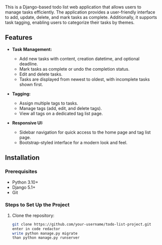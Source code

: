 This is a Django-based todo list web application that allows users to manage tasks efficiently. The application provides a user-friendly interface to add, update, delete, and mark tasks as complete. Additionally, it supports task tagging, enabling users to categorize their tasks by themes.

## Features

- **Task Management:**
  - Add new tasks with content, creation datetime, and optional deadline.
  - Mark tasks as complete or undo the completion status.
  - Edit and delete tasks.
  - Tasks are displayed from newest to oldest, with incomplete tasks shown first.

- **Tagging:**
  - Assign multiple tags to tasks.
  - Manage tags (add, edit, and delete tags).
  - View all tags on a dedicated tag list page.

- **Responsive UI:**
  - Sidebar navigation for quick access to the home page and tag list page.
  - Bootstrap-styled interface for a modern look and feel.

## Installation

### Prerequisites
- Python 3.10+
- Django 5.1+
- Git

### Steps to Set Up the Project

1. Clone the repository:
   ```bash
   git clone https://github.com/your-username/todo-list-project.git
   enter in code redactor
   write python manage.py migrate
   than python manage.py runserver
